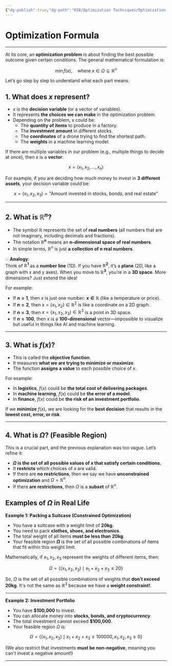```yaml
---
{"dg-publish":true,"dg-path":"KSE/Optimization Techniques/Optimization Formula.md","permalink":"/kse/optimization-techniques/optimization-formula/","tags":["kse","math/calculus"],"created":"2025-02-12T18:37:11.056+02:00","updated":"2025-02-12T19:07:34.867+02:00"}
---
```



# Optimization Formula

---

At its core, an **optimization problem** is about finding the best possible outcome given certain conditions. The general mathematical formulation is:

$$
\min f(x), \quad \text{where } x \in \Omega \subseteq \mathbb{R}^n
$$

Let’s go step by step to understand what each part means.

## 1. What does $x$ represent?

- $x$ is the **decision variable** (or a vector of variables).
- It represents **the choices we can make** in the optimization problem.
- Depending on the problem, $x$ could be:
  - The **quantity of items** to produce in a factory.
  - The **investment amount** in different stocks.
  - The **coordinates** of a drone trying to find the shortest path.
  - The **weights** in a machine learning model.

If there are multiple variables in our problem (e.g., multiple things to decide at once), then $x$ is a **vector**:

$$
x = (x_1, x_2, ..., x_n)
$$

For example, if you are deciding how much money to invest in **3 different assets**, your decision variable could be:

$$
x = (x_1, x_2, x_3) = \text{"Amount invested in stocks, bonds, and real estate"}
$$

---

## 2. What is $\mathbb{R}^n$?

- The symbol **$\mathbb{R}$** represents the set of **real numbers** (all numbers that are not imaginary, including decimals and fractions).
- The notation **$\mathbb{R}^n$** means an **n-dimensional space of real numbers**.
- In simple terms, $\mathbb{R}^n$ is just **a collection of n real numbers**.

💡 **Analogy**:  
Think of **$\mathbb{R}^1$** as a **number line** (1D). If you have **$\mathbb{R}^2$**, it’s a **plane** (2D, like a graph with x and y axes). When you move to **$\mathbb{R}^3$**, you’re in a **3D space**. More dimensions? Just extend the idea!

For example:

- If **$n = 1$**, then $x$ is just one number: **$x \in \mathbb{R}$** (like a temperature or price).
- If **$n = 2$**, then $x = (x_1, x_2) \in \mathbb{R}^2$ is like a coordinate on a 2D graph.
- If **$n = 3$**, then $x = (x_1, x_2, x_3) \in \mathbb{R}^3$ is a point in 3D space.
- If **$n = 100$**, then $x$ is a **100-dimensional** vector—impossible to visualize but useful in things like AI and machine learning.

---

## 3. What is $f(x)$?

- This is called the **objective function**.
- It measures **what we are trying to minimize or maximize**.
- The function **assigns a value** to each possible choice of $x$.

For example:

- In **logistics**, $f(x)$ could be **the total cost of delivering packages**.
- In **machine learning**, $f(x)$ could be **the error of a model**.
- In **finance**, $f(x)$ could be **the risk of an investment portfolio**.

If we **minimize** $f(x)$, we are looking for the **best decision** that results in the **lowest cost, error, or risk**.

---

## 4. What is $\Omega$? (Feasible Region)

This is a crucial part, and the previous explanation was too vague. Let’s refine it:

- **$\Omega$ is the set of all possible values of $x$ that satisfy certain conditions.**
- It **restricts** which choices of $x$ are valid.
- If there are **no restrictions**, then we say we have **unconstrained optimization** and $\Omega = \mathbb{R}^n$.
- If there **are restrictions**, then $\Omega$ is a **subset** of $\mathbb{R}^n$.

## Examples of $\Omega$ in Real Life

<strong><span style="color: var(--color-green);">Example 1: Packing a Suitcase (Constrained Optimization)</span></strong>

- You have a suitcase with a weight limit of **20kg**.
- You need to pack **clothes, shoes, and electronics**.
- The total weight of all items **must be less than 20kg**.
- Your feasible region **$\Omega$** is the set of all possible combinations of items that fit within this weight limit.

Mathematically, if $x_1, x_2, x_3$ represent the weights of different items, then:

$$
\Omega = \{ (x_1, x_2, x_3) \mid x_1 + x_2 + x_3 \leq 20 \}
$$

So, $\Omega$ is the set of all possible combinations of weights that **don’t exceed 20kg**. It's not the same as $\mathbb{R}^3$ because we have a **weight constraint!**.

---

<strong><span style="color: var(--color-green);">Example 2: Investment Portfolio</span></strong>

- You have **$100,000** to invest.
- You can allocate money into **stocks, bonds, and cryptocurrency**.
- The total investment cannot exceed **$100,000**.
- Your feasible region $\Omega$ is:

$$
\Omega = \{ (x_1, x_2, x_3) \mid x_1 + x_2 + x_3 \leq 100000, x_1, x_2, x_3 \geq 0 \}
$$

(We also restrict that investments **must be non-negative**, meaning you can't invest a negative amount!)

---

